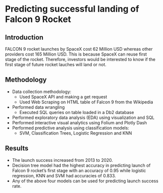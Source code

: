 # Predicting successful landing of Falcon 9 Rocket

## Introduction

FALCON 9 rocket launches by SpaceX cost 62 Million USD whereas other providers cost 165 Million USD. This is because SpaceX can reuse first stage of the rocket. Therefore, investors would be interested to know if the first stage of future rocket lauches will land or not.

## Methodology

* Data collection methodology: 
  * Used SpaceX API and making a get request
  * Used Web Scraping on HTML table of Falcon 9 from the Wikipedia
* Performed data wrangling
  * Executed SQL queries on table loaded in a Db2 database
* Performed exploratory data analysis (EDA) using visualization and SQL
* Performed interactive visual analytics using Folium and Plotly Dash
* Performed predictive analysis using classification models: 
  * SVM, Classification Trees, Logistic Regression and KNN

## Results
* The launch success increased from 2013 to 2020.
* Decision tree model had the highest accuracy in predicting launch of Falcon 9 rocket’s first stage with an accuracy of 0.95 while logistic regression, KNN and SVM had accuracies of 0.833.
* Any of the above four models can be used for predicting launch success rate.
